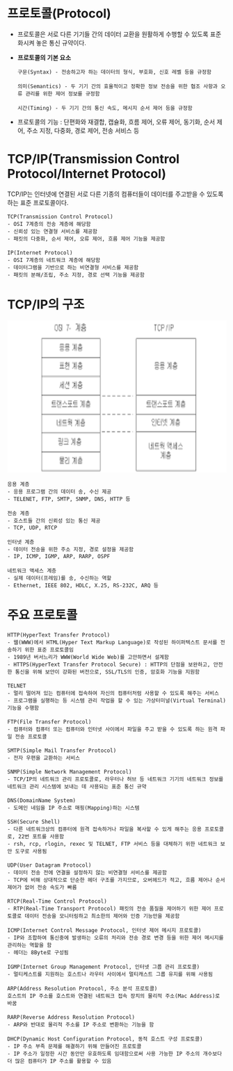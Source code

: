 # 프로토콜(Protocol)
- 프로토콜은 서로 다른 기기들 간의 데이터 교환을 원활하게 수행할 수 있도록 표준화시켜 놓은 통신 규약이다.
- __프로토콜의 기본 요소__
    ```
    구문(Syntax) - 전송하고자 하는 데이터의 형식, 부호화, 신호 레벨 등을 규정함

    의미(Semantics) - 두 기기 간의 효율적이고 정확한 정보 전송을 위한 협조 사항과 오류 관리를 위한 제어 정보를 규정함

    시간(Timing) - 두 기기 간의 통신 속도, 메시지 순서 제어 등을 규정함
    ```

- 프로토콜의 기능 : 단편화와 재결합, 캡슐화, 흐름 제어, 오류 제어, 동기화, 순서 제어, 주소 지정, 다중화, 경로 제어, 전송 서비스 등

# TCP/IP(Transmission Control Protocol/Internet Protocol)
TCP/IP는 인터넷에 연결된 서로 다른 기종의 컴퓨터들이 데이터를 주고받을 수 있도록 하는 표준 프로토콜이다.
```
TCP(Transmission Control Protocol)
- OSI 7계층의 전송 계층에 해당함
- 신뢰성 있는 연결형 서비스를 제공함
- 패킷의 다중화, 순서 제어, 오류 제어, 흐름 제어 기능을 제공함

IP(Internet Protocol)
- OSI 7계층의 네트워크 계층에 해당함
- 데이터그램을 기반으로 하는 비연결형 서비스를 제공함
- 패킷의 분해/조립, 주소 지정, 경로 선택 기능을 제공함
```

# TCP/IP의 구조
<img src="img/TCP,IP.png" width="600px" height="350px"></img><br/>

```
응용 계층
- 응용 프로그램 간의 데이터 송, 수신 제공
- TELENET, FTP, SMTP, SNMP, DNS, HTTP 등

전송 계층
- 호스트들 간의 신뢰성 있는 통신 제공
- TCP, UDP, RTCP

인터넷 계층
- 데이터 전송을 위한 주소 지정, 경로 설정을 제공함
- IP, ICMP, IGMP, ARP, RARP, OSPF

네트워크 액세스 계층
- 실제 데이터(프레임)를 송, 수신하는 역할
- Ethernet, IEEE 802, HDLC, X.25, RS-232C, ARQ 등
```

# 주요 프로토콜
```
HTTP(HyperText Transfer Protocol)
- 웹(WWW)에서 HTML(Hyper Text Markup Language)로 작성된 하이퍼텍스트 문서를 전송하기 위한 표준 프로토콜임
- 1989년 버서느리가 WWW(World Wide Web)를 고안하면서 설계함
- HTTPS(HyperText Transfer Protocol Secure) : HTTP의 단점을 보완하고, 안전한 통신을 위해 보안이 강화된 버전으로, SSL/TLS의 인증, 암호화 기능을 지원함

TELNET
- 멀리 떨어져 있는 컴퓨터에 접속하여 자신의 컴퓨터처럼 사용할 수 있도록 해주는 서비스
- 프로그램을 실행하는 등 시스템 관리 작업을 할 수 있는 가상터미널(Virtual Terminal) 기능을 수행함

FTP(File Transfer Protocol)
- 컴퓨터와 컴퓨터 또는 컴퓨터와 인터넷 사이에서 파일을 주고 받을 수 있도록 하는 원격 파일 전송 프로토콜

SMTP(Simple Mail Transfer Protocol)
- 전자 우편을 교환하는 서비스

SNMP(Simple Network Management Protocol)
- TCP/IP의 네트워크 관리 프로토콜로, 라우터나 허브 등 네트워크 기기의 네트워크 정보를 네트워크 관리 시스템에 보내는 데 사용되는 표준 통신 규약

DNS(DomainName System)
- 도메인 네임을 IP 주소로 매핑(Mapping)하는 시스템

SSH(Secure Shell)
- 다른 네트워크상의 컴퓨터에 원격 접속하거나 파일을 복사할 수 있게 해주는 응용 프로토콜로, 22번 포트를 사용함
- rsh, rcp, rlogin, rexec 및 TELNET, FTP 서비스 등을 대체하기 위한 네트워크 보안 도구로 사용됨

UDP(User Datagram Protocol)
- 데이터 전송 전에 연결을 설정하지 않는 비연결형 서비스를 제공함
- TCP에 비해 상대적으로 단순한 헤더 구조를 가지므로, 오버헤드가 적고, 흐름 제어나 순서 제어가 없어 전송 속도가 빠름

RTCP(Real-Time Control Protocol)
- RTP(Real-Time Transport Protocol) 패킷의 전송 품질을 제어하기 위한 제어 프로토콜로 데이터 전송을 모니터링하고 최소한의 제어와 인증 기능만을 제공함

ICMP(Internet Control Message Protocol, 인터넷 제어 메시지 프로토콜)
- IP와 조합하여 통신중에 발생하는 오류의 처리와 전송 경로 변경 등을 위한 제어 메시지를 관리하는 역할을 함
- 헤더는 8Byte로 구성됨

IGMP(Internet Group Management Protocol, 인터넷 그룹 관리 프로토콜)
- 멀티케스트를 지원하는 호스트나 라우터 사이에서 멀티캐스트 그룹 유지를 위해 사용됨

ARP(Address Resolution Protocol, 주소 분석 프로토콜)
호스트의 IP 주소를 호스트와 연결된 네트워크 접속 장치의 물리적 주소(Mac Address)로 바꿈

RARP(Reverse Address Resolution Protocol)
- ARP와 반대로 물리적 주소를 IP 주소로 변환하는 기능을 함

DHCP(Dynamic Host Configuration Protocol, 동적 호스트 구성 프로토콜)
- IP 주소 부족 문제를 해결하기 위해 만들어진 프로토콜
- IP 주소가 일정한 시간 동안만 유효하도록 임대함으로써 사용 가능한 IP 주소의 개수보다 더 많은 컴퓨터가 IP 주소를 활용할 수 있음
```
